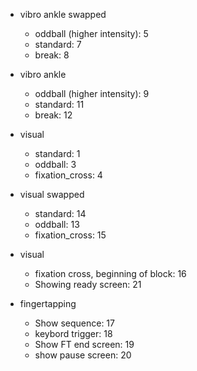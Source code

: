 - vibro ankle swapped
  + oddball (higher intensity): 5
  + standard: 7
  + break: 8

- vibro ankle
  + oddball (higher intensity): 9
  + standard: 11
  + break: 12

- visual
  + standard: 1
  + oddball: 3
  + fixation_cross: 4

- visual swapped
  + standard: 14
  + oddball: 13
  + fixation_cross: 15

- visual
  +  fixation cross, beginning of block: 16
  + Showing ready screen: 21


- fingertapping
  + Show sequence: 17
  + keybord trigger: 18
  + Show FT end screen: 19
  + show pause screen: 20
